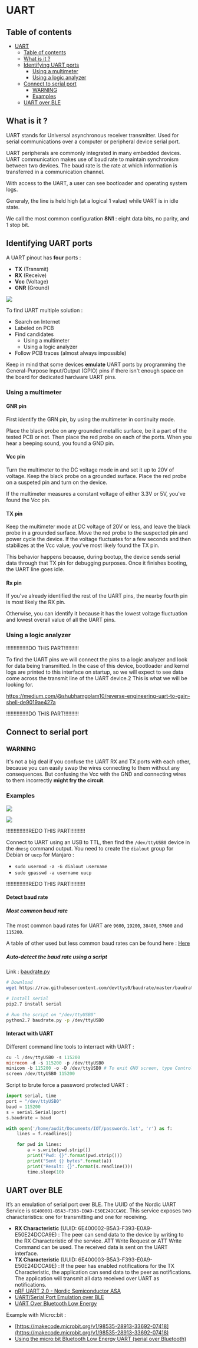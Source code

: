 # UART
## Table of contents

* [UART](#uart)
    * [Table of contents](#table-of-contents)
  * [What is it ?](#what-is-it-)
  * [Identifying UART ports](#identifying-uart-ports)
    * [Using a multimeter](#using-a-multimeter)
    * [Using a logic analyzer](#using-a-logic-analyzer)
  * [Connect to serial port](#connect-to-serial-port)
    * [WARNING](#warning)
    * [Examples](#examples)
  * [UART over BLE](#uart-over-ble)

## What is it ?

UART stands for Universal asynchronous receiver transmitter. Used for serial communications over a computer or peripheral device serial port.

UART peripherals are commonly integrated in many embedded devices. UART communication makes use of baud rate to maintain synchronism between two devices. The baud rate is the rate at which information is transferred in a communication channel. 

With access to the UART, a user can see bootloader and operating system logs.

Generaly, the line is held high (at a logical 1 value) while UART is in idle state.

We call the most common configuration **8N1** : eight data bits, no parity, and 1 stop bit.

## Identifying UART ports

A UART pinout has **four** ports : 
* **TX** (Transmit)
* **RX** (Receive)
* **Vcc** (Voltage)
* **GNR** (Ground)

![](https://re-ws.pl/wp-content/uploads/2017/09/pinout.jpg)

To find UART multiple solution :
* Search on Internet
* Labeled on PCB
* Find candidates
	* Using a multimeter
	* Using a logic analyzer
* Follow PCB traces (almost always impossible)

Keep in mind that some devices **emulate** UART ports by programming the General-Purpose Input/Output (GPIO) pins if there isn't enough space on the board for dedicated hardware UART pins.

### Using a multimeter
#### GNR pin
First identify the GRN pin, by using the multimeter in continuity mode. 

Place the black probe on any grounded metallic surface, be it a part of the tested PCB or not. Then place the red probe on each of the ports. When you hear a beeping sound, you found a GND pin.

#### Vcc pin
Turn the multimeter to the DC voltage mode in and set it up to 20V of voltage. Keep the black probe on a grounded surface. Place the red probe on a suspeted pin and turn on the device.

If the multimeter measures a constant voltage of either 3.3V or 5V, you've found the Vcc pin.

#### TX pin
Keep the multimeter mode at DC voltage of 20V or less, and leave the black probe in a grounded surface. Move the red probe to the suspected pin and power cycle the device. If the voltage fluctuates for a few seconds and then stabilizes at the Vcc value, you've most likely found the TX pin.

This behavior happens because, during bootup, the device sends serial data through that TX pin for debugging purposes. Once it finishes booting, the UART line goes idle.

#### Rx pin
If you've already identified the rest of the UART pins, the nearby fourth pin is most likely the RX pin.

Otherwise, you can identify it because it has the lowest voltage fluctuation and lowest overall value of all the UART pins.

### Using a logic analyzer

!!!!!!!!!!!!!!!DO THIS PART!!!!!!!!!!

To find the UART pins we will connect the pins to a logic analyzer and look for data being transmitted. In the case of this device, bootloader and kernel logs are printed to this interface on startup, so we will expect to see data come across the transmit line of the UART device.2 This is what we will be looking for.

https://medium.com/@shubhamgolam10/reverse-engineering-uart-to-gain-shell-de9019ae427a


!!!!!!!!!!!!!!!DO THIS PART!!!!!!!!!!

## Connect to serial port
### WARNING
It's not a big deal if you confuse the UART RX and TX ports with each other, because you can easily swap the wires connecting to them without any consequences. But confusing the Vcc with the GND and connecting wires to them incorrectly **might fry the circuit**.

### Examples
![](http://remotexy.com/img/help/help-esp8266-firmware-update-usbuart.png)

![](https://vanhunteradams.com/Protocols/UART/uart_hardware.png)

!!!!!!!!!!!!!!!REDO THIS PART!!!!!!!!!!

Connect to UART using an USB to TTL, then find the `/dev/ttyUSB0` device in the `dmesg` command output. You need to create the `dialout` group for Debian or `uucp` for Manjaro :

* `sudo usermod -a -G dialout username`
* `sudo gpasswd -a username uucp`

!!!!!!!!!!!!!!!REDO THIS PART!!!!!!!!!!

#### Detect baud rate
##### Most common baud rate
The most common baud rates for UART are `9600`, `19200`, `38400`, `57600` and `115200`.

A table of other used but less common baud rates can be found here :  [Here](https://lucidar.me/en/serialib/most-used-baud-rates-table/)

##### Auto-detect the baud rate using a script
Link : [baudrate.py](https://github.com/devttys0/baudrate/blob/master/baudrate.py)
```bash
# Download
wget https://raw.githubusercontent.com/devttys0/baudrate/master/baudrate.py

# Install serial
pip2.7 install serial

# Run the script on "/dev/ttyUSB0"
python2.7 baudrate.py -p /dev/ttyUSB0
```

#### Interact with UART
Different command line tools to interract with UART :
```powershell
cu -l /dev/ttyUSB0 -s 115200
microcom -d -s 115200 -p /dev/ttyUSB0
minicom -b 115200 -o -D /dev/ttyUSB0 # To exit GNU screen, type Control-A k
screen /dev/ttyUSB0 115200
```

Script to brute force a password protected UART :
```python
import serial, time
port = "/dev/ttyUSB0"
baud = 115200
s = serial.Serial(port)
s.baudrate = baud

with open('/home/audit/Documents/IOT/passwords.lst', 'r') as f:
    lines = f.readlines()

    for pwd in lines:
        a = s.write(pwd.strip())
        print("Pwd: {}".format(pwd.strip()))
        print("Sent {} bytes".format(a))
        print("Result: {}".format(s.readline()))
        time.sleep(10)
```

## UART over BLE

It’s an emulation of serial port over BLE. The UUID of the Nordic UART Service is `6E400001-B5A3-F393-E0A9-E50E24DCCA9E`. This service exposes two characteristics: one for transmitting and one for receiving.

* **RX Characteristic** (UUID: 6E400002-B5A3-F393-E0A9-E50E24DCCA9E) : The peer can send data to the device by writing to the RX Characteristic of the service. ATT Write Request or ATT Write Command can be used. The received data is sent on the UART interface.
* **TX Characteristic** (UUID: 6E400003-B5A3-F393-E0A9-E50E24DCCA9E) : If the peer has enabled notifications for the TX Characteristic, the application can send data to the peer as notifications. The application will transmit all data received over UART as notifications.
* [nRF UART 2.0 - Nordic Semiconductor ASA](https://play.google.com/store/apps/details?id=com.nordicsemi.nrfUARTv2)
* [UART/Serial Port Emulation over BLE](https://infocenter.nordicsemi.com/index.jsp?topic=%2Fcom.nordic.infocenter.sdk5.v14.0.0%2Fble_sdk_app_nus_eval.html)
* [UART Over Bluetooth Low Energy](https://thejeshgn.com/2016/10/01/uart-over-bluetooth-low-energy/)

Example with Micro::bit :

* [https://makecode.microbit.org/v1/98535-28913-33692-07418](https://makecode.microbit.org/v1/98535-28913-33692-07418)
* [Using the micro:bit Bluetooth Low Energy UART (serial over Bluetooth)](https://support.microbit.org/support/solutions/articles/19000062330-using-the-micro-bit-bluetooth-low-energy-uart-serial-over-bluetooth-)
